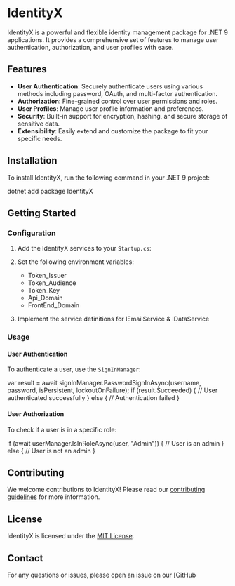 # IdentityX

IdentityX is a powerful and flexible identity management package for .NET 9 applications. It provides a comprehensive set of features to manage user authentication, authorization, and user profiles with ease.

## Features

- **User Authentication**: Securely authenticate users using various methods including password, OAuth, and multi-factor authentication.
- **Authorization**: Fine-grained control over user permissions and roles.
- **User Profiles**: Manage user profile information and preferences.
- **Security**: Built-in support for encryption, hashing, and secure storage of sensitive data.
- **Extensibility**: Easily extend and customize the package to fit your specific needs.

## Installation

To install IdentityX, run the following command in your .NET 9 project:

dotnet add package IdentityX

## Getting Started

### Configuration

1. Add the IdentityX services to your `Startup.cs`:

2. Set the following environment variables:
    - Token_Issuer
    - Token_Audience
    - Token_Key
    - Api_Domain
    - FrontEnd_Domain

4. Implement the service definitions for IEmailService & IDataService

### Usage

#### User Authentication

To authenticate a user, use the `SignInManager`:

var result = await signInManager.PasswordSignInAsync(username, password, isPersistent, lockoutOnFailure); if (result.Succeeded) { // User authenticated successfully } else { // Authentication failed }
    
#### User Authorization

To check if a user is in a specific role:

if (await userManager.IsInRoleAsync(user, "Admin")) { // User is an admin } else { // User is not an admin }

## Contributing

We welcome contributions to IdentityX! Please read our [contributing guidelines](CONTRIBUTING.md) for more information.

## License

IdentityX is licensed under the [MIT License](LICENSE).

## Contact

For any questions or issues, please open an issue on our [GitHub
